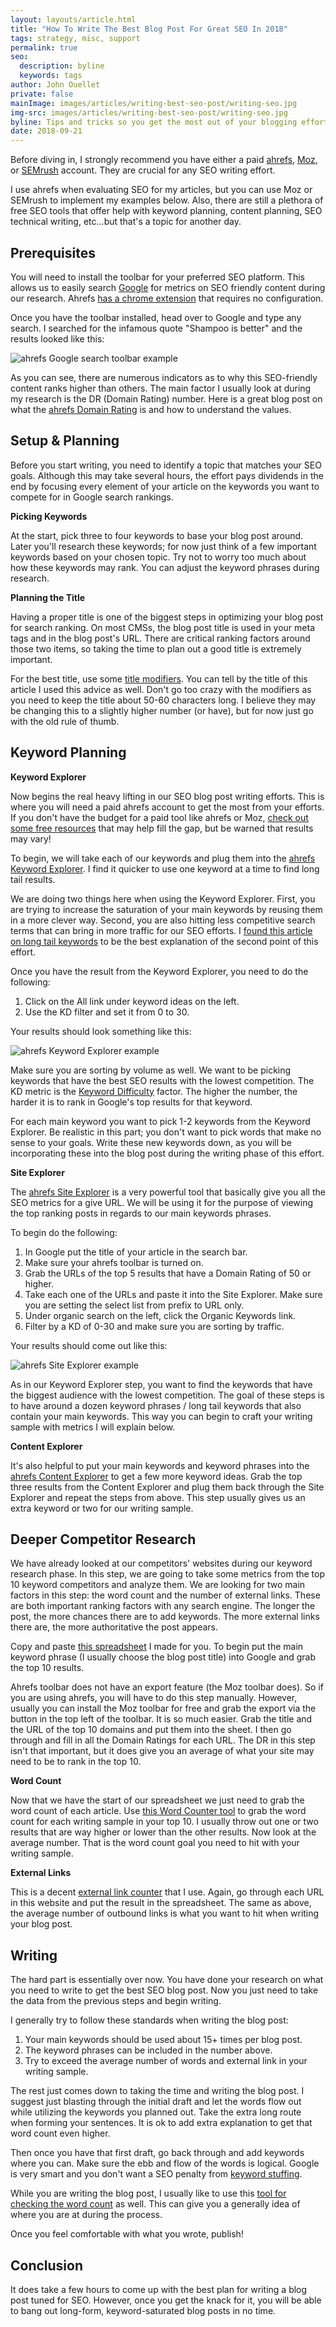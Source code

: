 ```yaml
---
layout: layouts/article.html
title: "How To Write The Best Blog Post For Great SEO In 2018"
tags: strategy, misc, support
permalink: true
seo:
  description: byline
  keywords: tags
author: John Ouellet
private: false
mainImage: images/articles/writing-best-seo-post/writing-seo.jpg
img-src: images/articles/writing-best-seo-post/writing-seo.jpg
byline: Tips and tricks so you get the most out of your blogging efforts.
date: 2018-09-21
---
```


Before diving in, I strongly recommend you have either a paid [ahrefs](https://ahrefs.com), [Moz](https://moz.com/), or [SEMrush](https://www.semrush.com/) account.  They are crucial for any SEO writing effort.

I use ahrefs when evaluating SEO for my articles, but you can use Moz or SEMrush to implement my examples below.  Also, there are still a plethora of free SEO tools that offer help with keyword planning, content planning, SEO technical writing, etc...but that's a topic for another day.

Prerequisites
-------

You will need to install the toolbar for your preferred SEO platform.  This allows us to easily search [Google](https://www.google.com/) for metrics on SEO friendly content during our research.  Ahrefs [has a chrome extension](https://ahrefs.com/seo-toolbar) that requires no configuration.

Once you have the toolbar installed, head over to Google and type any search.  I searched for the infamous quote "Shampoo is better" and the results looked like this:

<img src="images/articles/writing-best-seo-post/ahrefs-toolbar-shampoo.jpg" alt="ahrefs Google search toolbar example">

As you can see, there are numerous indicators as to why this SEO-friendly content ranks higher than others.  The main factor I usually look at during my research is the DR (Domain Rating) number.  Here is a great blog post on what the [ahrefs Domain Rating](https://ahrefs.com/blog/domain-rating/) is and how to understand the values.

Setup & Planning
-------------------

Before you start writing, you need to identify a topic that matches your SEO goals. Although this may take several hours, the effort pays dividends in the end by focusing every element of your article on the keywords you want to compete for in Google search rankings.

**Picking Keywords**

At the start, pick three to four keywords to base your blog post around.  Later you'll research these keywords; for now just think of a few important keywords based on your chosen topic.  Try not to worry too much about how these keywords may rank.  You can adjust the keyword phrases during research.

**Planning the Title**

Having a proper title is one of the biggest steps in optimizing your blog post for search ranking.  On most CMSs, the blog post title is used in your meta tags and in the blog post's URL.  There are critical ranking factors around those two items, so taking the time to plan out a good title is extremely important.

For the best title, use some [title modifiers](https://www.adamriemer.me/50-modifiers-boost-seo-drive-sales/).  You can tell by the title of this article I used this advice as well.  Don't go too crazy with the modifiers as you need to keep the title about 50-60 characters long.  I believe they may be changing this to a slightly higher number (or have), but for now just go with the old rule of thumb.

Keyword Planning
-------------------

**Keyword Explorer**

Now begins the real heavy lifting in our SEO blog post writing efforts.  This is where you will need a paid ahrefs account to get the most from your efforts.  If you don't have the budget for a paid tool like ahrefs or Moz, [check out some free resources](https://www.highervisibility.com/blog/top-5-free-keyword-research-tools/) that may help fill the gap, but be warned that results may vary!

To begin, we will take each of our keywords and plug them into the [ahrefs Keyword Explorer](https://ahrefs.com/keywords-explorer).  I find it quicker to use one keyword at a time to find long tail results.

We are doing two things here when using the Keyword Explorer.  First, you are trying to increase the saturation of your main keywords by reusing them in a more clever way.  Second, you are also hitting less competitive search terms that can bring in more traffic for our SEO efforts.  I [found this article on long tail keywords](https://blog.hubspot.com/marketing/definition-long-tail-keyword-100-words-sr) to be the best explanation of the second point of this effort.

Once you have the result from the Keyword Explorer, you need to do the following:

1. Click on the All link under keyword ideas on the left.
2. Use the KD filter and set it from 0 to 30.

Your results should look something like this:

<img src="images/articles/writing-best-seo-post/keyword-ideas.jpg" alt="ahrefs Keyword Explorer example">

Make sure you are sorting by volume as well.  We want to be picking keywords that have the best SEO results with the lowest competition.  The KD metric is the [Keyword Difficulty](https://ahrefs.com/keyword-difficulty) factor.  The higher the number, the harder it is to rank in Google's top results for that keyword.

For each main keyword you want to pick 1-2 keywords from the Keyword Explorer.  Be realistic in this part; you don't want to pick words that make no sense to your goals.  Write these new keywords down, as you will be incorporating these into the blog post during the writing phase of this effort.

**Site Explorer**

The [ahrefs Site Explorer](https://ahrefs.com/site-explorer) is a very powerful tool that basically give you all the SEO metrics for a give URL.  We will be using it for the purpose of viewing the top ranking posts in regards to our main keywords phrases.

To begin do the following:

1. In Google put the title of your article in the search bar.
2. Make sure your ahrefs toolbar is turned on.
3. Grab the URLs of the top 5 results that have a Domain Rating of 50 or higher.
4. Take each one of the URLs and paste it into the Site Explorer.  Make sure you are setting the select list from prefix to URL only.
5. Under organic search on the left, click the Organic Keywords link.
6. Filter by a KD of 0-30 and make sure you are sorting by traffic.

Your results should come out like this:

<img src="images/articles/writing-best-seo-post/site-explorer-compressor.jpg" alt="ahrefs Site Explorer example">

As in our Keyword Explorer step, you want to find the keywords that have the biggest audience with the lowest competition.  The goal of these steps is to have around a dozen keyword phrases / long tail keywords that also contain your main keywords.  This way you can begin to craft your writing sample with metrics I will explain below.

**Content Explorer**

It's also helpful to put your main keywords and keyword phrases into the [ahrefs Content Explorer](https://ahrefs.com/content-explorer) to get a few more keyword ideas. Grab the top three results from the Content Explorer and plug them back through the Site Explorer and repeat the steps from above. This step usually gives us an extra keyword or two for our writing sample.

Deeper Competitor Research
-----------------------------

We have already looked at our competitors' websites during our keyword research phase.  In this step, we are going to take some metrics from the top 10 keyword competitors and analyze them.  We are looking for two main factors in this step: the word count and the number of external links.  These are both important ranking factors with any search engine.  The longer the post, the more chances there are to add keywords.  The more external links there are, the more authoritative the post appears.

Copy and paste [this spreadsheet](https://docs.google.com/spreadsheets/d/1x60USJde1vfHYWeM1kNkb02H06HjLGLHMKEyuhet8mU/edit#gid=0) I made for you. To begin put the main keyword phrase (I usually choose the blog post title) into Google and grab the top 10 results.

Ahrefs toolbar does not have an export feature (the Moz toolbar does).  So if you are using ahrefs, you will have to do this step manually.  However, usually you can install the Moz toolbar for free and grab the export via the button in the top left of the toolbar.  It is so much easier.  Grab the title and the URL of the top 10 domains and put them into the sheet.  I then go through and fill in all the Domain Ratings for each URL.  The DR in this step isn't that important, but it does give you an average of what your site may need to be to rank in the top 10.

**Word Count**

Now that we have the start of our spreadsheet we just need to grab the word count of each article.  Use [this Word Counter tool](https://wordcounter.net/website-word-count) to grab the word count for each writing sample in your top 10.  I usually throw out one or two results that are way higher or lower than the other results.  Now look at the average number.  That is the word count goal you need to hit with your writing sample.

**External Links**

This is a decent [external link counter](https://www.seoreviewtools.com/internal-link-analyzer/) that I use.  Again, go through each URL in this website and put the result in the spreadsheet. The same as above, the average number of outbound links is what you want to hit when writing your blog post.

Writing
----------

The hard part is essentially over now.  You have done your research on what you need to write to get the best SEO blog post.  Now you just need to take the data from the previous steps and begin writing.

I generally try to follow these standards when writing the blog post:

1. Your main keywords should be used about 15+ times per blog post.
2. The keyword phrases can be included in the number above.
3. Try to exceed the average number of words and external link in your writing sample.

The rest just comes down to taking the time and writing the blog post.  I suggest just blasting through the initial draft and let the words flow out while utilizing the keywords you planned out.  Take the extra long route when forming your sentences.  It is ok to add extra explanation to get that word count even higher.

Then once you have that first draft, go back through and add keywords where you can.  Make sure the ebb and flow of the words is logical.  Google is very smart and you don't want a SEO penalty from [keyword stuffing](https://www.wordstream.com/blog/ws/2012/03/21/dangers-of-keyword-stuffing).

While you are writing the blog post, I usually like to use this [tool for checking the word count](https://wordcounter.net/) as well.  This can give you a generally idea of where you are at during the process.

Once you feel comfortable with what you wrote, publish!

Conclusion
----------

It does take a few hours to come up with the best plan for writing a blog post tuned for SEO.  However, once you get the knack for it, you will be able to bang out long-form, keyword-saturated blog posts in no time.
